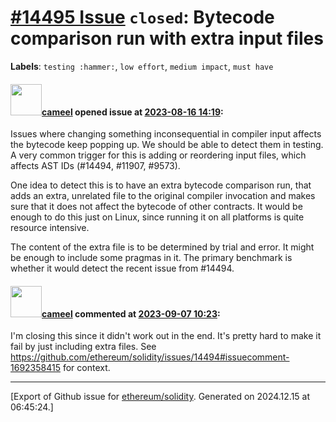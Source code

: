 # [\#14495 Issue](https://github.com/ethereum/solidity/issues/14495) `closed`: Bytecode comparison run with extra input files
**Labels**: `testing :hammer:`, `low effort`, `medium impact`, `must have`


#### <img src="https://avatars.githubusercontent.com/u/137030?v=4" width="50">[cameel](https://github.com/cameel) opened issue at [2023-08-16 14:19](https://github.com/ethereum/solidity/issues/14495):

Issues where changing something inconsequential in compiler input affects the bytecode keep popping up. We should be able to detect them in testing. A very common trigger for this is adding or reordering input files, which affects AST IDs (#14494, #11907, #9573).

One idea to detect this is to have an extra bytecode comparison run, that adds an extra, unrelated file to the original compiler invocation and makes sure that it does not affect the bytecode of other contracts. It would be enough to do this just on Linux, since running it on all platforms is quite resource intensive.

The content of the extra file is to be determined by trial and error. It might be enough to include some pragmas in it. The primary benchmark is whether it would detect the recent issue from #14494.

#### <img src="https://avatars.githubusercontent.com/u/137030?v=4" width="50">[cameel](https://github.com/cameel) commented at [2023-09-07 10:23](https://github.com/ethereum/solidity/issues/14495#issuecomment-1709900559):

I'm closing this since it didn't work out in the end. It's pretty hard to make it fail by just including extra files. See https://github.com/ethereum/solidity/issues/14494#issuecomment-1692358415 for context.


-------------------------------------------------------------------------------



[Export of Github issue for [ethereum/solidity](https://github.com/ethereum/solidity). Generated on 2024.12.15 at 06:45:24.]
